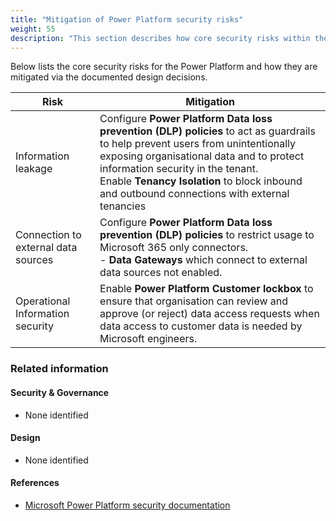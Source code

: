 ```yaml
---
title: "Mitigation of Power Platform security risks"
weight: 55
description: "This section describes how core security risks within the Power Platform will be mitigated for system(s) built using ASD's Blueprint for Secure Cloud."
---
```

Below lists the core security risks for the Power Platform and how they are mitigated via the documented design decisions.

| Risk                                | Mitigation                                                                                                                                                                                                                                                                                                         |
|-------------------------------------|--------------------------------------------------------------------------------------------------------------------------------------------------------------------------------------------------------------------------------------------------------------------------------------------------------------------|
| Information leakage                 | Configure **Power Platform Data loss prevention (DLP) policies** to act as guardrails to help prevent users from unintentionally exposing organisational data and to protect information security in the tenant.<br>Enable **Tenancy Isolation** to block inbound and outbound connections with external tenancies |
| Connection to external data sources | Configure **Power Platform Data loss prevention (DLP) policies** to restrict usage to Microsoft 365 only connectors.<br>- **Data Gateways** which connect to external data sources not enabled.                                                                                                                    |
| Operational Information security    | Enable **Power Platform Customer lockbox** to ensure that organisation can review and approve (or reject) data access requests when data access to customer data is needed by Microsoft engineers.                                                                                                                 |

### Related information

#### Security & Governance

* None identified

#### Design

* None identified

#### References

* [Microsoft Power Platform security documentation](https://docs.microsoft.com/power-platform/admin/security)

